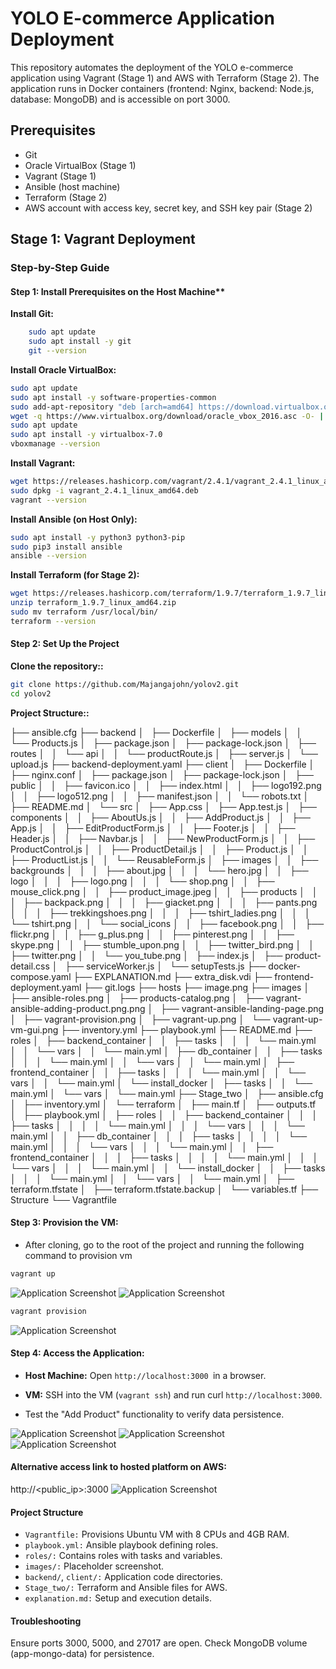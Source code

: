 # YOLO E-commerce Application Deployment

This repository automates the deployment of the YOLO e-commerce application using Vagrant (Stage 1) and AWS with Terraform (Stage 2). The application runs in Docker containers (frontend: Nginx, backend: Node.js, database: MongoDB) and is accessible on port 3000.

## Prerequisites
- Git
- Oracle VirtualBox (Stage 1)
- Vagrant (Stage 1)
- Ansible (host machine)
- Terraform (Stage 2)
- AWS account with access key, secret key, and SSH key pair (Stage 2)

## Stage 1: Vagrant Deployment

### Step-by-Step Guide
#### Step 1: Install Prerequisites on the Host Machine**
**Install Git:**
```bash
    sudo apt update
    sudo apt install -y git
    git --version      
```

**Install Oracle VirtualBox:**
```bash
sudo apt update
sudo apt install -y software-properties-common
sudo add-apt-repository "deb [arch=amd64] https://download.virtualbox.org/virtualbox/debian $(lsb_release -cs) contrib"
wget -q https://www.virtualbox.org/download/oracle_vbox_2016.asc -O- | sudo apt-key add -
sudo apt update
sudo apt install -y virtualbox-7.0
vboxmanage --version
```
**Install Vagrant:**
```bash
wget https://releases.hashicorp.com/vagrant/2.4.1/vagrant_2.4.1_linux_amd64.deb
sudo dpkg -i vagrant_2.4.1_linux_amd64.deb
vagrant --version
```

**Install Ansible (on Host Only):**
```bash
sudo apt install -y python3 python3-pip
sudo pip3 install ansible
ansible --version
```

**Install Terraform (for Stage 2):**
```bash
wget https://releases.hashicorp.com/terraform/1.9.7/terraform_1.9.7_linux_amd64.zip
unzip terraform_1.9.7_linux_amd64.zip
sudo mv terraform /usr/local/bin/
terraform --version
```

#### Step 2: Set Up the Project
**Clone the repository::**

```bash
git clone https://github.com/Majangajohn/yolov2.git
cd yolov2
```

**Project Structure::**

├── ansible.cfg
├── backend
│   ├── Dockerfile
│   ├── models
│   │   └── Products.js
│   ├── package.json
│   ├── package-lock.json
│   ├── routes
│   │   └── api
│   │       └── productRoute.js
│   ├── server.js
│   └── upload.js
├── backend-deployment.yaml
├── client
│   ├── Dockerfile
│   ├── nginx.conf
│   ├── package.json
│   ├── package-lock.json
│   ├── public
│   │   ├── favicon.ico
│   │   ├── index.html
│   │   ├── logo192.png
│   │   ├── logo512.png
│   │   ├── manifest.json
│   │   └── robots.txt
│   ├── README.md
│   └── src
│       ├── App.css
│       ├── App.test.js
│       ├── components
│       │   ├── AboutUs.js
│       │   ├── AddProduct.js
│       │   ├── App.js
│       │   ├── EditProductForm.js
│       │   ├── Footer.js
│       │   ├── Header.js
│       │   ├── Navbar.js
│       │   ├── NewProductForm.js
│       │   ├── ProductControl.js
│       │   ├── ProductDetail.js
│       │   ├── Product.js
│       │   ├── ProductList.js
│       │   └── ReusableForm.js
│       ├── images
│       │   ├── backgrounds
│       │   │   ├── about.jpg
│       │   │   └── hero.jpg
│       │   ├── logo
│       │   │   ├── logo.png
│       │   │   └── shop.png
│       │   ├── mouse_click.png
│       │   ├── product_image.jpeg
│       │   ├── products
│       │   │   ├── backpack.png
│       │   │   ├── giacket.png
│       │   │   ├── pants.png
│       │   │   ├── trekkingshoes.png
│       │   │   ├── tshirt_ladies.png
│       │   │   └── tshirt.png
│       │   └── social_icons
│       │       ├── facebook.png
│       │       ├── flickr.png
│       │       ├── g_plus.png
│       │       ├── pinterest.png
│       │       ├── skype.png
│       │       ├── stumble_upon.png
│       │       ├── twitter_bird.png
│       │       ├── twitter.png
│       │       └── you_tube.png
│       ├── index.js
│       ├── product-detail.css
│       ├── serviceWorker.js
│       └── setupTests.js
├── docker-compose.yaml
├── EXPLANATION.md
├── extra_disk.vdi
├── frontend-deployment.yaml
├── git.logs
├── hosts
├── image.png
├── images
│   ├── ansible-roles.png
│   ├── products-catalog.png
│   ├── vagrant-ansible-adding-product.png.png
│   ├── vagrant-ansible-landing-page.png
│   ├── vagrant-provision.png
│   ├── vagrant-up.png
│   └── vagrant-up-vm-gui.png
├── inventory.yml
├── playbook.yml
├── README.md
├── roles
│   ├── backend_container
│   │   ├── tasks
│   │   │   └── main.yml
│   │   └── vars
│   │       └── main.yml
│   ├── db_container
│   │   ├── tasks
│   │   │   └── main.yml
│   │   └── vars
│   │       └── main.yml
│   ├── frontend_container
│   │   ├── tasks
│   │   │   └── main.yml
│   │   └── vars
│   │       └── main.yml
│   └── install_docker
│       ├── tasks
│       │   └── main.yml
│       └── vars
│           └── main.yml
├── Stage_two
│   ├── ansible.cfg
│   ├── inventory.yml
│   └── terraform
│       ├── main.tf
│       ├── outputs.tf
│       ├── playbook.yml
│       ├── roles
│       │   ├── backend_container
│       │   │   ├── tasks
│       │   │   │   └── main.yml
│       │   │   └── vars
│       │   │       └── main.yml
│       │   ├── db_container
│       │   │   ├── tasks
│       │   │   │   └── main.yml
│       │   │   └── vars
│       │   │       └── main.yml
│       │   ├── frontend_container
│       │   │   ├── tasks
│       │   │   │   └── main.yml
│       │   │   └── vars
│       │   │       └── main.yml
│       │   └── install_docker
│       │       ├── tasks
│       │       │   └── main.yml
│       │       └── vars
│       │           └── main.yml
│       ├── terraform.tfstate
│       ├── terraform.tfstate.backup
│       └── variables.tf
├── Structure
└── Vagrantfile


#### Step 3: Provision the VM:
- After cloning, go to the root of the project and running the following command to provision vm
```bash
vagrant up
```
<img src="images/vagrant-up.png" alt="Application Screenshot">
<img src="images/vagrant-up-vm-gui.png" alt="Application Screenshot">

```bash
vagrant provision
```

<img src="images/vagrant-provision.png" alt="Application Screenshot">


#### Step 4: Access the Application:
- **Host Machine:** Open ```http://localhost:3000 ```in a browser.

- **VM:** SSH into the VM (```vagrant ssh```) and run curl ```http://localhost:3000```.

- Test the "Add Product" functionality to verify data persistence.

<img src="images/vagrant-ansible-landing-page.png" alt="Application Screenshot">
<img src="images/vagrant-ansible-adding-product.png" alt="Application Screenshot">
<img src="/images/products-catalog.png" alt="Application Screenshot">


#### Alternative access link to hosted platform on AWS:
http://<public_ip>:3000
<img src="images/products-catalog.png" alt="Application Screenshot">

#### Project Structure

- `Vagrantfile:` Provisions Ubuntu VM with 8 CPUs and 4GB RAM.
- `playbook.yml:` Ansible playbook defining roles.
- `roles/:` Contains roles with tasks and variables.
- `images/:` Placeholder screenshot.
- `backend/`, `client/:` Application code directories.
- `Stage_two/:` Terraform and Ansible files for AWS.
- `explanation.md:` Setup and execution details.

#### Troubleshooting

Ensure ports 3000, 5000, and 27017 are open.
Check MongoDB volume (app-mongo-data) for persistence.
